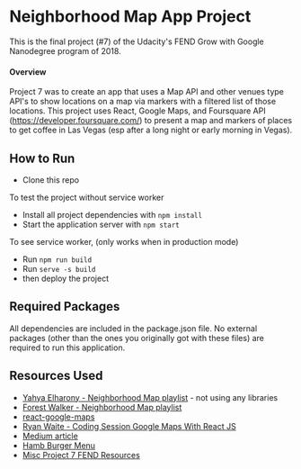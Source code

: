 
# Neighborhood Map App Project

This is the final project (#7) of the Udacity's FEND Grow with Google Nanodegree program of 2018.

#### Overview

Project 7 was to create an app that uses a Map API and other venues type API's to show locations on a map via markers with a filtered
list of those locations. 
This project uses React, Google Maps, and Foursquare API 
(https://developer.foursquare.com/) to present a map
and markers of places to get coffee in Las Vegas
(esp after a long night or early morning in Vegas).

## How to Run

- Clone this repo

To test the project without service worker

* Install all project dependencies with `npm install`
* Start the application server with `npm start`

To see service worker, (only works when in production mode)

* Run `npm run build`
* Run `serve -s build`
* then deploy the project

## Required Packages

All dependencies are included in the package.json file. No external packages (other than the ones you originally got with these files) are required to run this application.  


## Resources Used
- [Yahya Elharony - Neighborhood Map playlist](https://www.youtube.com/channel/UCcWSbBe_s-T_gZRnqFbtyIA) - not using any libraries
- [Forest Walker - Neighborhood Map playlist](https://www.youtube.com/playlist?list=PL4rQq4MQP1crXuPtruu_eijgOUUXhcUCP)
- [react-google-maps](https://tomchentw.github.io/react-google-maps/#usage--configuration)
- [Ryan Waite - Coding Session Google Maps With React JS](https://www.youtube.com/watch?v=5J6fs_BlVC0&feature=youtu.be)
- [Medium article](https://medium.com/@yelstin.fernandes/render-a-map-component-using-react-google-maps-5f7fb3e418bb)
- [Hamb Burger Menu](https://github.com/negomi/react-burger-menu)
- [Misc Project 7 FEND Resources](http://tiny.cc/NeighborhoodMapProject)




